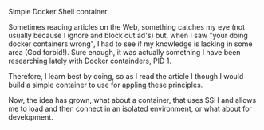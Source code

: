 
Simple Docker Shell container

 Sometimes reading articles on the Web, something catches my eye (not usually because
 I ignore and block out ad's) but, when I saw "your doing docker containers wrong",
 I had to see if my knowledge is lacking in some area (God forbid!). Sure enough, it
 was actually something I have been researching lately with Docker containders, PID 1.

 Therefore, I learn best by doing, so as I read the article I though I would build a
 simple container to use for appling these principles.

 Now, the idea has grown, what about a container, that uses SSH and allows me to load
 and then connect in an isolated environment, or what about for development.
 
 
 